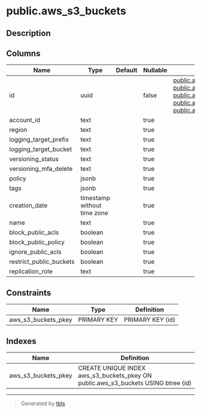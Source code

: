 # public.aws_s3_buckets

## Description

## Columns

| Name | Type | Default | Nullable | Children | Parents | Comment |
| ---- | ---- | ------- | -------- | -------- | ------- | ------- |
| id | uuid |  | false | [public.aws_s3_bucket_grants](public.aws_s3_bucket_grants.md) [public.aws_s3_bucket_cors_rules](public.aws_s3_bucket_cors_rules.md) [public.aws_s3_bucket_encryption_rules](public.aws_s3_bucket_encryption_rules.md) [public.aws_s3_bucket_replication_rules](public.aws_s3_bucket_replication_rules.md) [public.aws_s3_bucket_lifecycles](public.aws_s3_bucket_lifecycles.md) |  |  |
| account_id | text |  | true |  |  |  |
| region | text |  | true |  |  |  |
| logging_target_prefix | text |  | true |  |  |  |
| logging_target_bucket | text |  | true |  |  |  |
| versioning_status | text |  | true |  |  |  |
| versioning_mfa_delete | text |  | true |  |  |  |
| policy | jsonb |  | true |  |  |  |
| tags | jsonb |  | true |  |  |  |
| creation_date | timestamp without time zone |  | true |  |  |  |
| name | text |  | true |  |  |  |
| block_public_acls | boolean |  | true |  |  |  |
| block_public_policy | boolean |  | true |  |  |  |
| ignore_public_acls | boolean |  | true |  |  |  |
| restrict_public_buckets | boolean |  | true |  |  |  |
| replication_role | text |  | true |  |  |  |

## Constraints

| Name | Type | Definition |
| ---- | ---- | ---------- |
| aws_s3_buckets_pkey | PRIMARY KEY | PRIMARY KEY (id) |

## Indexes

| Name | Definition |
| ---- | ---------- |
| aws_s3_buckets_pkey | CREATE UNIQUE INDEX aws_s3_buckets_pkey ON public.aws_s3_buckets USING btree (id) |

---

> Generated by [tbls](https://github.com/k1LoW/tbls)

